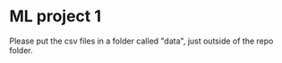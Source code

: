 ﻿# ML project 1
 
 Please put the csv files in a folder called "data", just outside of the repo folder.
